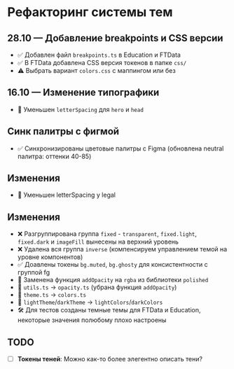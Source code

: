 # Рефакторинг системы тем

## 28.10 — Добавление breakpoints и CSS версии

- ✅ Добавлен файл `breakpoints.ts` в Education и FTData
- ✅ В FTData добавлена CSS версия токенов в папке `css/`
- ⚠️ Выбрать вариант `colors.css` с маппингом или без

## 16.10 — Изменение типографики

- 🔄 Уменьшен `letterSpacing` для `hero` и `head`

## Синк палитры с фигмой

- ✅ Синхронизированы цветовые палитры с Figma (обновлена neutral палитра: оттенки 40-85)

## Изменения

- 🔄 Уменьшен letterSpacing у legal

## Изменения

- ❌ Разгруппирована группа `fixed` - `transparent`, `fixed.light`, `fixed.dark` и `imageFill` вынесены на верхний уровень
- ❌ Удалена вся группа `inverse` (компенсируем управлением темой на уровне компонентов)
- ✅ Доавлены токены `bg.muted`, `bg.ghosty` для консистентности с группой fg
- 🔄 Заменена функция `addOpacity` на `rgba` из библиотеки `polished`
- 🔄 `utils.ts` → `opacity.ts` (убрана функция `addOpacity`)
- 🔄 `theme.ts` → `colors.ts`
- 🔄 `lightTheme`/`darkTheme` → `lightColors`/`darkColors`
- 🛠 Для тестов созданы темные темы для FTData и Education, некоторые значения полюбому плохо настроены

## TODO

- [ ] **Токены теней**: Можно как-то более элегентно описать тени?
